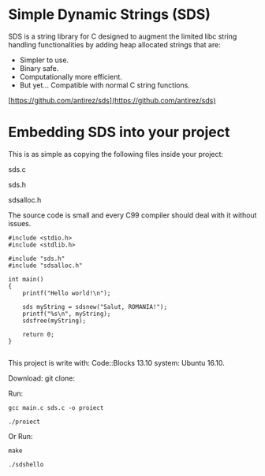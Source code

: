 Simple Dynamic Strings (SDS)
===
SDS is a string library for C designed to augment the limited libc string
handling functionalities by adding heap allocated strings that are:

* Simpler to use.
* Binary safe.
* Computationally more efficient.
* But yet... Compatible with normal C string functions.

[https://github.com/antirez/sds](https://github.com/antirez/sds)

Embedding SDS into your project
===
This is as simple as copying the following files inside your project:

sds.c

sds.h

sdsalloc.h

The source code is small and every C99 compiler should deal with it without issues.

```
#include <stdio.h>
#include <stdlib.h>

#include "sds.h"
#include "sdsalloc.h"

int main()
{
    printf("Hello world!\n");

    sds myString = sdsnew("Salut, ROMANIA!");
    printf("%s\n", myString);
    sdsfree(myString);

    return 0;
}


```
This project is write with: Code::Blocks 13.10 system: Ubuntu 16.10.

Download: git clone:

Run: 
```
gcc main.c sds.c -o proiect

./proiect 

```

Or Run: 
```
make

./sdshello
```
